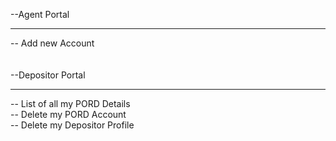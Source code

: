 --Agent Portal<hr> 
    -- Add new Account<br>
<br>
<br>
--Depositor Portal<hr>
    -- List of all my PORD Details<br>
    -- Delete my PORD Account<br>
    -- Delete my Depositor Profile
